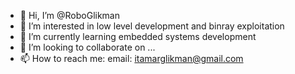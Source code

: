 - 👋 Hi, I’m @RoboGlikman
- 👀 I’m interested in low level development and binray exploitation
- 🌱 I’m currently learning embedded systems development
- 💞️ I’m looking to collaborate on ...
- 📫 How to reach me: email: itamarglikman@gmail.com 

<!---
RoboGlikman/RoboGlikman is a ✨ special ✨ repository because its `README.md` (this file) appears on your GitHub profile.
You can click the Preview link to take a look at your changes.
--->
